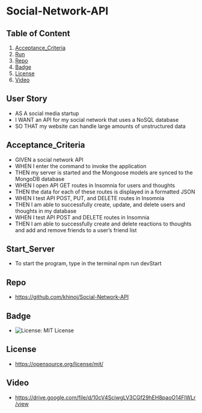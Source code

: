 # Social-Network-API

## Table of Content
  1. [Acceptance_Criteria](#acceptance_criteria)
  2. [Run](#start_server)
  3. [Repo](#repo)
  4. [Badge](#badge)
  5. [License](#license)
  6. [Video](#video)

## User Story
- AS A social media startup
- I WANT an API for my social network that uses a NoSQL database
- SO THAT my website can handle large amounts of unstructured data

## Acceptance_Criteria
- GIVEN a social network API
- WHEN I enter the command to invoke the application
- THEN my server is started and the Mongoose models are synced to the MongoDB database
- WHEN I open API GET routes in Insomnia for users and thoughts
- THEN the data for each of these routes is displayed in a formatted JSON
- WHEN I test API POST, PUT, and DELETE routes in Insomnia
- THEN I am able to successfully create, update, and delete users and thoughts in my database
- WHEN I test API POST and DELETE routes in Insomnia
- THEN I am able to successfully create and delete reactions to thoughts and add and remove friends to a user’s friend list

 ## Start_Server
- To start the program, type in the terminal npm run devStart

## Repo
- https://github.com/khinoj/Social-Network-API

## Badge
- ![License: MIT License](https://img.shields.io/badge/License-MIT.0-red)

## License
- https://opensource.org/license/mit/

## Video
- https://drive.google.com/file/d/10cV4SciwgLV3CGf29hEH8paoO14FlWLr/view



